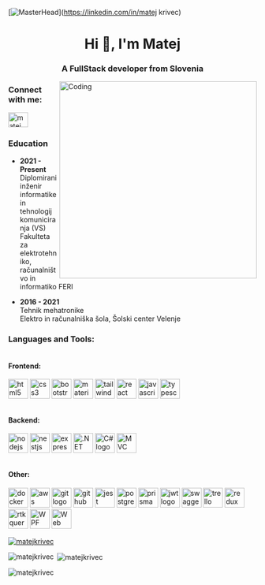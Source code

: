 [![MasterHead](https://cdn.hashnode.com/res/hashnode/image/upload/v1651780738440/58BeZKIl2.gif?w=1200&auto=format,compress&gif-q=60&format=webm&fm=png)](https://linkedin.com/in/matej krivec)

<h1 align="center">Hi 👋, I'm Matej</h1>
<h3 align="center">A FullStack developer from Slovenia</h3>

<img align="right" alt="Coding" width="400" src="https://raw.githubusercontent.com/gist/vininjr/d29bb07bdadb41e4b0923bc8fa748b1a/raw/88f20c9d749d756be63f22b09f3c4ac570bc5101/programming.gif">

<h3 align="left">Connect with me:</h3>
<p align="left">
  <a href="https://linkedin.com/in/matej krivec" target="_blank"><img align="center" src="https://raw.githubusercontent.com/rahuldkjain/github-profile-readme-generator/master/src/images/icons/Social/linked-in-alt.svg" alt="matej krivec" height="30" width="40" /></a>
</p>

### Education

- **2021 - Present**  
  Diplomirani inženir informatike in tehnologij komuniciranja (VS)  
  Fakulteta za elektrotehniko, računalništvo in informatiko FERI

- **2016 - 2021**  
  Tehnik mehatronike  
  Elektro in računalniška šola, Šolski center Velenje


<h3 align="left">Languages and Tools:</h3>
<div align="left" style="display: flex; flex-wrap: wrap; gap: 12px;">
  <!-- Frontend -->
  <div>
    <h4>Frontend:</h4>
    <img src="https://cdn.jsdelivr.net/gh/devicons/devicon/icons/html5/html5-original.svg" height="40" alt="html5 logo" />
    <img src="https://cdn.jsdelivr.net/gh/devicons/devicon/icons/css3/css3-original.svg" height="40" alt="css3 logo" />
    <img src="https://cdn.jsdelivr.net/gh/devicons/devicon/icons/bootstrap/bootstrap-original.svg" height="40" alt="bootstrap logo" />
    <img src="https://cdn.jsdelivr.net/gh/devicons/devicon/icons/materialui/materialui-original.svg" height="40" alt="materialui logo" />
    <img src="https://cdn.jsdelivr.net/gh/devicons/devicon/icons/tailwindcss/tailwindcss-original.svg" height="40" alt="tailwindcss logo" />
    <img src="https://cdn.jsdelivr.net/gh/devicons/devicon/icons/react/react-original.svg" height="40" alt="react logo" />
    <img src="https://cdn.jsdelivr.net/gh/devicons/devicon/icons/javascript/javascript-original.svg" height="40" alt="javascript logo" />
    <img src="https://cdn.jsdelivr.net/gh/devicons/devicon/icons/typescript/typescript-original.svg" height="40" alt="typescript logo" />
  </div>
  
  <!-- Backend -->
  <div>
    <h4>Backend:</h4>
    <img src="https://cdn.jsdelivr.net/gh/devicons/devicon/icons/nodejs/nodejs-original.svg" height="40" alt="nodejs logo" />
    <img src="https://cdn.jsdelivr.net/gh/devicons/devicon/icons/nestjs/nestjs-original.svg" height="40" alt="nestjs logo" />
    <img src="https://cdn.jsdelivr.net/gh/devicons/devicon/icons/express/express-original.svg" height="40" alt="express logo" />
    <img src="https://cdn.jsdelivr.net/gh/devicons/devicon/icons/dotnetcore/dotnetcore-original.svg" height="40" alt=".NET Core logo" />
    <img src="https://cdn.jsdelivr.net/gh/devicons/devicon/icons/csharp/csharp-original.svg" height="40" alt="C# logo" />
    <img src="https://cdn.jsdelivr.net/gh/devicons/devicon/icons/mvc/mvc-original.svg" height="40" alt="MVC logo" />
  </div>
  
  <!-- Other -->
  <div>
    <h4>Other:</h4>
    <img src="https://cdn.jsdelivr.net/gh/devicons/devicon/icons/docker/docker-original.svg" height="40" alt="docker logo" />
    <img src="https://cdn.jsdelivr.net/gh/devicons/devicon/icons/amazonwebservices/amazonwebservices-original.svg" height="40" alt="aws logo" />
    <img src="https://cdn.jsdelivr.net/gh/devicons/devicon/icons/git/git-original.svg" height="40" alt="git logo" />
    <img src="https://cdn.jsdelivr.net/gh/devicons/devicon/icons/github/github-original.svg" height="40" alt="github logo" />
    <img src="https://cdn.jsdelivr.net/gh/devicons/devicon/icons/jest/jest-plain.svg" height="40" alt="jest logo" />
    <img src="https://cdn.jsdelivr.net/gh/devicons/devicon/icons/postgresql/postgresql-original.svg" height="40" alt="postgresql logo" />
    <img src="https://cdn.jsdelivr.net/gh/devicons/devicon/icons/prisma/prisma-original-wordmark.svg" height="40" alt="prisma logo" />
    <img src="https://jwt.io/img/logo-asset.svg" height="40" alt="jwt logo" />
    <img src="https://cdn.jsdelivr.net/gh/devicons/devicon/icons/swagger/swagger-original-wordmark.svg" height="40" alt="swagger logo" />
    <img src="https://cdn.jsdelivr.net/gh/devicons/devicon/icons/trello/trello-plain.svg" height="40" alt="trello logo" />
    <img src="https://raw.githubusercontent.com/reduxjs/redux-toolkit/master/logo/logo.svg" height="40" alt="redux toolkit logo" />
    <img src="https://raw.githubusercontent.com/reduxjs/redux-toolkit/master/logo/logo.svg" height="40" alt="rtk query logo" />
    <img src="https://cdn.jsdelivr.net/gh/devicons/devicon/icons/wpf/wpf-original.svg" height="40" alt="WPF logo" />
    <img src="https://cdn.jsdelivr.net/gh/devicons/devicon/icons/webapi/webapi-original.svg" height="40" alt="Web API logo" />
  </div>
</div>



<p align="left"> <a href="https://github.com/ryo-ma/github-profile-trophy"><img src="https://github-profile-trophy.vercel.app/?username=matejkrivec" alt="matejkrivec" /></a> </p>

<p><img align="left" src="https://github-readme-stats.vercel.app/api/top-langs?username=matejkrivec&show_icons=true&locale=en&layout=compact" alt="matejkrivec" /></p>

<p>&nbsp;<img align="center" src="https://github-readme-stats.vercel.app/api?username=matejkrivec&show_icons=true&locale=en" alt="matejkrivec" /></p>

<p><img align="center" src="https://github-readme-streak-stats.herokuapp.com/?user=matejkrivec&" alt="matejkrivec" /></p>
